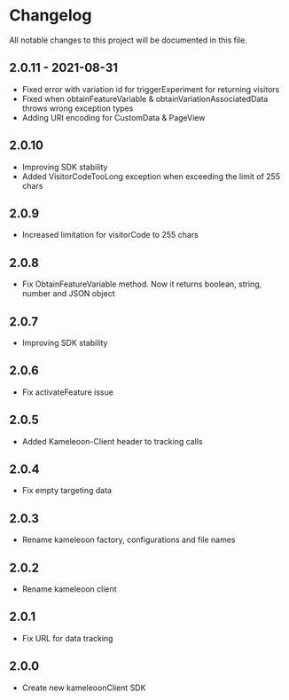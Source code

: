 # Changelog
All notable changes to this project will be documented in this file.

## 2.0.11 - 2021-08-31
* Fixed error with variation id for triggerExperiment for returning visitors 
* Fixed when obtainFeatureVariable & obtainVariationAssociatedData throws wrong exception types
* Adding URI encoding for CustomData & PageView

## 2.0.10
* Improving SDK stability
* Added VisitorCodeTooLong exception when exceeding the limit of 255 chars

## 2.0.9
* Increased limitation for visitorCode to 255 chars

## 2.0.8
* Fix ObtainFeatureVariable method. Now it returns boolean, string, number and JSON object

## 2.0.7
* Improving SDK stability 

## 2.0.6
* Fix activateFeature issue

## 2.0.5
* Added Kameleoon-Client header to tracking calls

## 2.0.4
* Fix empty targeting data

## 2.0.3
* Rename kameleoon factory, configurations and file names

## 2.0.2
* Rename kameleoon client

## 2.0.1
* Fix URL for data tracking

## 2.0.0
* Create new kameleoonClient SDK
